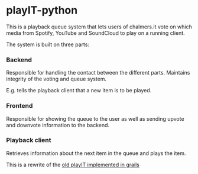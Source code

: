 playIT-python
=============
This is a playback queue system that lets users of chalmers.it vote on which media from Spotify, YouTube and SoundCloud to play on a running client. 

The system is built on three parts:

### Backend

Responsible for handling the contact between the different parts. Maintains integrity of the voting and queue system.

E.g. tells the playback client that a new item is to be played.

### Frontend

Responsible for showing the queue to the user as well as sending upvote and downvote information to the backend.

### Playback client

Retrieves information about the next item in the queue and plays the item.


This is a rewrite of the [old playIT implemented in grails](https://github.com/cthit/playIT-grails)
